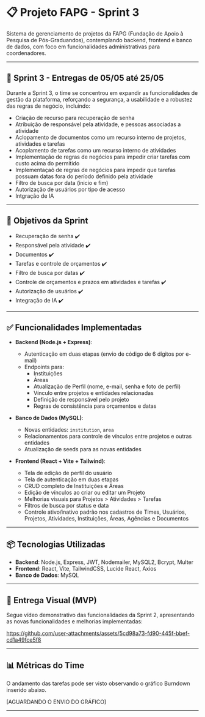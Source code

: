 # 📋 Projeto FAPG - Sprint 3

Sistema de gerenciamento de projetos da FAPG (Fundação de Apoio à Pesquisa de Pós-Graduandos), contemplando backend, frontend e banco de dados, com foco em funcionalidades administrativas para coordenadores.

---

## 📅 Sprint 3 - Entregas de 05/05 até 25/05

Durante a Sprint 3, o time se concentrou em expandir as funcionalidades de gestão da plataforma, reforçando a segurança, a usabilidade e a robustez das regras de negócio, incluindo:

- Criação de recurso para recuperação de senha
- Atribuição de responsável pela atividade, e pessoas associadas a atividade
- Aclopamento de documentos como um recurso interno de projetos, atividades e tarefas
- Acoplamento de tarefas como um recurso interno de atividades
- Implementação de regras de negócios para impedir criar tarefas com custo acima do permitido
- Implementaçaõ de regras de negócios para impedir que tarefas possuam datas fora do período definido pela atividade
- Filtro de busca por data (ínicio e fim)
- Autorização de usuários por tipo de acesso
- Intgração de IA

---

## 🎯 Objetivos da Sprint

- Recuperação de senha ✔️
- Responsável pela atividade ✔️
- Documentos ✔️
- Tarefas e controle de orçamentos ✔️
- Filtro de busca por datas ✔️
- Controle de orçamentos e prazos em atividades e tarefas ✔️
- Autorização de usuários ✔️
- Integração de IA ✔️

---

## ✅ Funcionalidades Implementadas

- **Backend (Node.js + Express)**:
  - Autenticação em duas etapas (envio de código de 6 dígitos por e-mail)
  - Endpoints para:
    - Instituições
    - Áreas
    - Atualização de Perfil (nome, e-mail, senha e foto de perfil)
    - Vínculo entre projetos e entidades relacionadas
    - Definição de responsável pelo projeto
    - Regras de consistência para orçamentos e datas

- **Banco de Dados (MySQL)**:
  - Novas entidades: `institution`, `area`
  - Relacionamentos para controle de vínculos entre projetos e outras entidades
  - Atualização de seeds para as novas entidades

- **Frontend (React + Vite + Tailwind)**:
  - Tela de edição de perfil do usuário
  - Tela de autenticação em duas etapas
  - CRUD completo de Instituições e Áreas
  - Edição de vínculos ao criar ou editar um Projeto
  - Melhorias visuais para Projetos > Atividades > Tarefas
  - Filtros de busca por status e data
  - Controle ativo/inativo padrão nos cadastros de Times, Usuários, Projetos, Atividades, Instituições, Áreas, Agências e Documentos

---

## 📦 Tecnologias Utilizadas

- **Backend**: Node.js, Express, JWT, Nodemailer, MySQL2, Bcrypt, Multer
- **Frontend**: React, Vite, TailwindCSS, Lucide React, Axios
- **Banco de Dados**: MySQL

---

## 🎥 Entrega Visual (MVP)

Segue vídeo demonstrativo das funcionalidades da Sprint 2, apresentando as novas funcionalidades e melhorias implementadas:


https://github.com/user-attachments/assets/5cd98a73-fd90-445f-bbef-cd1a49fce5f8


---

## 📊 Métricas do Time

O andamento das tarefas pode ser visto observando o gráfico Burndown inserido abaixo.

[AGUARDANDO O ENVIO DO GRÁFICO]

---
